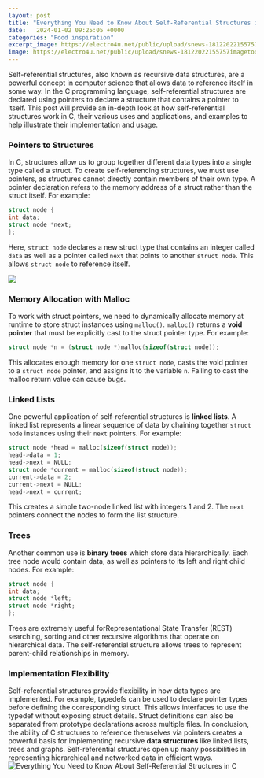 ```yaml
---
layout: post
title: "Everything You Need to Know About Self-Referential Structures in C"
date:   2024-01-02 09:25:05 +0000
categories: "Food inspiration"
excerpt_image: https://electro4u.net/public/upload/snews-18122022155757imagetools0.png
image: https://electro4u.net/public/upload/snews-18122022155757imagetools0.png
---
```


Self-referential structures, also known as recursive data structures, are a powerful concept in computer science that allows data to reference itself in some way. In the C programming language, self-referential structures are declared using pointers to declare a structure that contains a pointer to itself. This post will provide an in-depth look at how self-referential structures work in C, their various uses and applications, and examples to help illustrate their implementation and usage.
### Pointers to Structures
In C, structures allow us to group together different data types into a single type called a struct. To create self-referencing structures, we must use pointers, as structures cannot directly contain members of their own type. A pointer declaration refers to the memory address of a struct rather than the struct itself. For example:
```c
struct node {
int data;
struct node *next;
};
```
Here, `struct node` declares a new struct type that contains an integer called `data` as well as a pointer called `next` that points to another `struct node`. This allows `struct node` to reference itself.

![](https://1.bp.blogspot.com/-G4sFR-Q-0KM/XP6-1DdGyCI/AAAAAAAAA3s/BjyutDDUFPYOR52XJV661nVlegfKZsikwCLcBGAs/s1600/self.struc.png)
### Memory Allocation with Malloc
To work with struct pointers, we need to dynamically allocate memory at runtime to store struct instances using `malloc()`. `malloc()` returns a **void pointer** that must be explicitly cast to the struct pointer type. For example:
```c
struct node *n = (struct node *)malloc(sizeof(struct node));
```
This allocates enough memory for one `struct node`, casts the void pointer to a `struct node` pointer, and assigns it to the variable `n`. Failing to cast the malloc return value can cause bugs.
### Linked Lists
One powerful application of self-referential structures is **linked lists**. A linked list represents a linear sequence of data by chaining together `struct node` instances using their `next` pointers. For example:
```c
struct node *head = malloc(sizeof(struct node));
head->data = 1;
head->next = NULL;
struct node *current = malloc(sizeof(struct node));
current->data = 2;
current->next = NULL;
head->next = current;
```
This creates a simple two-node linked list with integers 1 and 2. The `next` pointers connect the nodes to form the list structure.
### Trees
Another common use is **binary trees** which store data hierarchically. Each tree node would contain data, as well as pointers to its left and right child nodes. For example:
```c
struct node {
int data;
struct node *left;
struct node *right;
};
```
Trees are extremely useful forRepresentational State Transfer (REST) searching, sorting and other recursive algorithms that operate on hierarchical data. The self-referential structure allows trees to represent parent-child relationships in memory.
### Implementation Flexibility
Self-referential structures provide flexibility in how data types are implemented. For example, typedefs can be used to declare pointer types before defining the corresponding struct. This allows interfaces to use the typedef without exposing struct details. Struct definitions can also be separated from prototype declarations across multiple files.
In conclusion, the ability of C structures to reference themselves via pointers creates a powerful basis for implementing recursive **data structures** like linked lists, trees and graphs. Self-referential structures open up many possibilities in representing hierarchical and networked data in efficient ways.
 ![Everything You Need to Know About Self-Referential Structures in C](https://electro4u.net/public/upload/snews-18122022155757imagetools0.png)
